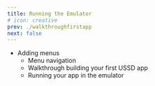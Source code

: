 ```yaml
---
title: Running the Emulator
# icon: creative
prev: ./walkthroughfirstapp
next: false
---
```




 - Adding menus
    - Menu navigation
    - Walkthrough building your first USSD app
    - Running your app in the emulator